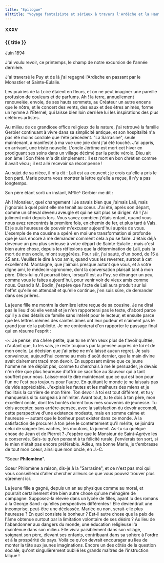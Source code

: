 ```yaml
---
title: "Epilogue"
alttitle: "Voyage fantaisiste et sérieux à travers l'Ardèche et la Haute-Loire"
---
```


#### XXXV

### {{ title }}

<div class="end">

Juin 1894

</div>

J'ai voulu revoir, ce printemps, le champ de notre excursion de l'année
dernière.

J'ai traversé le Puy et de là j'ai regagné l'Ardèche en passant par le Monastier
et Sainte-Eulalie.

Les prairies de la Loire étaient en fleurs, et on ne peut imaginer une pareille
profusion de couleurs et de parfums. Ah ! la terre, annuellement renouvelée,
envoie, de ses hauts sommets, au Créateur un autre encens que le nôtre, et le
concert des vents, des eaux et des êtres animés, forme un hymne à l'Eternel, qui
laisse bien loin derrière lui les inspirations des plus célèbres artistes.

Au milieu de ce grandiose office religieux de la nature, j'ai retrouvé la
famille Gerbier continuant à vivre dans sa simplicité antique, et son
hospitalité n'a pas été moins cordiale que l'été précédent. "La Sarrasine",
seule maintenant, a manifesté à ma vue une joie dont j'ai été touché. J'ai
appris, en arrivant, une triste nouvelle. L'oncle Jérôme est mort cet hiver en
prodiguant ses soins dans un village décimé par la petite vérole. Dieu ait son
âme ! Son frère m'a dit simplement : Il est mort en bon chrétien comme il avait
vécu ; il est allé recevoir sa récompense !

Au sujet de sa nièce, il m'a dit : Lali est au couvent ; je crois qu'elle a pris
le bon parti. Marie pourra vous montrer la lettre qu'elle a reçue, il n'y a pas
longtemps.

Son père étant sorti un instant, M^lle^ Gerbier me dit :

Ah ! Monsieur, quel changement ! Je savais bien que j'aimais Lali, mais
j'ignorais à quel point elle me tenait au coeur. J'ai été, après son départ,
comme un cheval devenu aveugle et qui ne sait plus se diriger. Ah ! j'ai
joliment mûri depuis lors. Vous savez combien j'étais enfant, quand vous nous
avez rencontrés la première fois, en chemin de fer, et plus tard à Vals. Et je
suis heureuse de pouvoir m'excuser aujourd'hui auprès de vous. L'exemple de ma
cousine a opéré en moi une transformation si profonde que je suis encore à me
demander comment cela a pu se faire. J'étais déjà devenue un peu plus sérieuse à
votre départ de Sainte-Eulalie ; mais c'est bien autre chose, depuis les
réflexions que la détermination de Lali, puis la mort de mon oncle, m'ont
suggérées. Pour sûr, j'ai sauté, d'un bond, de 15 à 25 ans. Veuillez le dire à
vos amis, quand vous les reverrez, surtout à cet excellent M. Montaigne, que
j'aimais presque autant que vous, et à votre digne ami, le médecin-agronome,
dont la conversation plaisait tant à mon père. Dites-lui qu'il pourrait bien,
lorsqu'il est au Puy, se déranger un peu, comme vous le faites aujourd'hui, pour
venir voir de vieux amis comme nous. Quand à M. Bodin, j'espère que l'acte de
Lali aura produit sur lui l'effet qu'elle en attendait et qu'elle continue, j'en
suis sûre, de demander dans ses prières.

La jeune fille me montra la dernière lettre reçue de sa cousine. Je ne dirai pas
le lieu d'où elle venait et je n'en rapporterai pas le texte, d'abord parce
qu'il y a des détails de famille sans intérêt pour le lecteur, et ensuite parce
que les lettres mêmes des saintes âmes ont leur pudeur et n'aiment pas le grand
jour de la publicité. Je me contenterai d'en rapporter le passage final qui en
résume l'esprit :

<< Je pense, ma chère petite, que tu ne m'en veux plus de t'avoir quittée,
d'autant que, tu les sais, je reste toujours par la pensée auprès de toi et de
mon oncle. La décision que j'ai prise ne m'a laissé aucun regret. Je suis
convaincue, aujourd'hui comme au mois d'août dernier, que la main divine avait
clairement tracé mon devoir. En supposant même que ce jeune homme ne me déplût
pas, comme tu cherchais à me le persuader, je devais n'en être que plus heureuse
d'offrir ce sacrifice au Sauveur qui a tant souffert pour nous. Laisse-moi te
dire maintenant que ce qui est bon pour l'un ne l'est pas toujours pour l'autre.
En quittant le monde je ne laissais pas de vide appréciable. J'expiais les
fautes et les malheurs des miens et je facilitais la carrière de mon frère. Ton
devoir à toi est tout différent, et tu y manquerais si tu songeais à m'imiter.
Avant tout, tu te dois à ton père, mon excellent oncle, dont les bontés dorent
tous mes souvenirs de jeunesse. Tu dois accepter, sans arrière-pensée, avec la
satisfaction du devoir accompli, cette perspective d'une existence modeste, mais
en somme calme et heureuse -- autant que le bonheur peut exister dans ce monde.
A la satisfaction de procurer à ton père le contentement qu'il mérite, se
joindra celui de soigner tes vaches, tes moutons, ta jument. As-tu su quelque
chose de Jean et de Pierrot ? J'espère que le Monsieur de Saint-Agrève les a
conservés. Sais-tu qu'en pensant à ta félicité rurale, j'envierais ton sort, si
le mien n'était pas encore préférable. Adieu, ma bonne Marie, je t'embrasse de
tout mon coeur, ainsi que mon oncle, en J.-C.

<div class="end">

"Soeur **Philomène**".

</div>

Soeur Philomène a raison, dis-je à la "Sarrasine", et ce n'est pas moi qui vous
conseillerai d'aller chercher ailleurs ce que vous pouvez trouver plus sûrement
ici.

La jeune fille a gagné, depuis un an au physique comme au moral, et pourrait
certainement être bien autre chose qu'une ménagère de campagne. Supposez-la
élevée dans un lycée de filles, ayant lu des romans à la George Sand : qu'elles
perspectives différentes ! Elle deviendrait une incomprise, peut-être une
déclassée. Mariée ou non, serait-elle plus heureuse ? En quoi consiste le
bonheur ? Est-il autre chose que la paix de l'âme obtenue surtout par la
limitation volontaire de ses désirs ? Au lieu de l'abandonner aux dangers du
monde, une éducation religieuse l'a maintenue dans son milieu. Elle vivra
paisiblement dans son village, soignant son père, élevant ses enfants,
contribuant dans sa sphère à l'ordre et à la prospérité du pays. Voilà ce qu'on
devrait encourager au lieu de monter la tête aux jeunes imaginations. Encore un
des côtés de la question sociale, qu'ont singulièrement oublié les grands
maîtres de l'instruction laïque !
